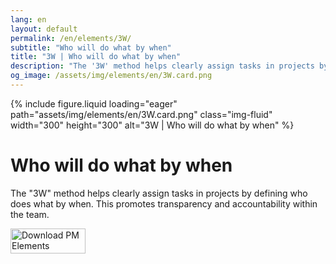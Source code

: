 ```yaml
---
lang: en
layout: default
permalink: /en/elements/3W/
subtitle: "Who will do what by when"
title: "3W | Who will do what by when"
description: "The '3W' method helps clearly assign tasks in projects by defining who does what by when. This promotes transparency and accountability within the team."
og_image: /assets/img/elements/en/3W.card.png
---
```


{% include figure.liquid loading="eager" path="assets/img/elements/en/3W.card.png" class="img-fluid" width="300" height="300" alt="3W | Who will do what by when" %}

# Who will do what by when

The "3W" method helps clearly assign tasks in projects by defining who does what by when. This promotes transparency and accountability within the team.

<a href="https://apps.apple.com/app/apple-store/id6738084498?pt=127441684&ct=website&mt=8">
  <img src="{{ "assets/img/en/appstore.png" | relative_url }}" width="120" height="40" alt="Download PM Elements">
</a>
